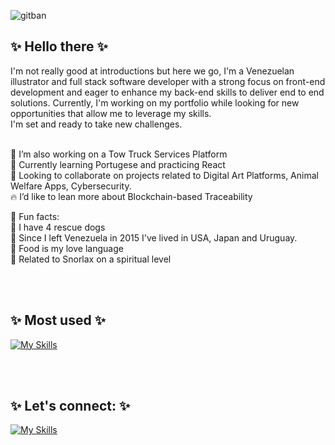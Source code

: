 
![gitban](https://github.com/EffySolorzano/EffySolorzano/assets/117257688/103abb69-f0be-4437-93fc-96cc477e5d6b)


<h2> ✨ Hello there ✨ </h2> 

I'm not really good at introductions but here we go, I'm a Venezuelan illustrator and full stack software developer with a strong focus on front-end development and eager to enhance my back-end skills to deliver end to end solutions. 
Currently, I'm working on my portfolio while looking for new opportunities that allow me to leverage my skills. 
</br>I'm set and ready to take new challenges.

</br>🌴 I’m also working on a Tow Truck Services Platform 
</br>🔮 Currently learning Portugese and practicing React 
</br>🦈 Looking to collaborate on projects related to Digital Art Platforms, Animal Welfare Apps, Cybersecurity. 
</br>🔥 I’d like to lean more about Blockchain-based Traceability  

🌺 Fun facts: 
 </br>🔹 I have 4 rescue dogs
 </br>🔹 Since I left Venezuela in 2015 I've lived in USA, Japan and Uruguay. 
 </br>🔹 Food is my love language 
 </br>🔹 Related to Snorlax on a spiritual level  

</br>
</br> 
<h2> ✨ Most used ✨ </h2>


[![My Skills](https://skillicons.dev/icons?i=js,html,css,bootstrap,python,flask,react,postgres,postman,ps,ai,git,github,vscode)](https://www.linkedin.com/in/stephcsolorzanom/)

</br>
</br> 

<h2> ✨ Let's connect: ✨ </h2> 


[![My Skills](https://skillicons.dev/icons?i=linkedin)](https://www.linkedin.com/in/stephcsolorzanom/)



<!--
**EffySolorzano/EffySolorzano** is a ✨ _special_ ✨ repository because its `README.md` (this file) appears on your GitHub profile.

Here are some ideas to get you started:

- 🔭 I’m currently working on ...
- 🌱 I’m currently learning ...
- 👯 I’m looking to collaborate on ...
- 🤔 I’m looking for help with ...
- 💬 Ask me about ...
- 📫 How to reach me: ...

- ⚡ Fun fact: ...
-->
